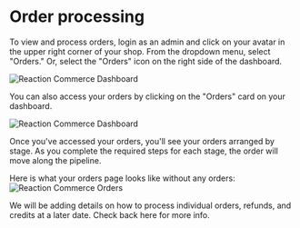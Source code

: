 # Order processing

To view and process orders, login as an admin and click on your avatar in the upper right corner of your shop. From the dropdown menu, select "Orders." Or, select the "Orders" icon on the right side of the dashboard. 

![](/assets/admin-dashboard-navigation.png "Reaction Commerce Dashboard")

You can also access your orders by clicking on the "Orders" card on your dashboard.

![](/assets/admin-dashboard.png "Reaction Commerce Dashboard")

Once you've accessed your orders, you'll see your orders arranged by stage. As you complete the required steps for each stage, the order will move along the pipeline.

Here is what your orders page looks like without any orders:
![](/assets/admin-orders.png "Reaction Commerce Orders")

We will be adding details on how to process individual orders, refunds, and credits at a later date. Check back here for more info. 
